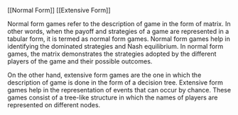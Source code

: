 [[Normal Form]]
[[Extensive Form]]

Normal form games refer to the description of game in the form of matrix. In other words, when the payoff and strategies of a game are represented in a tabular form, it is termed as normal form games. Normal form games help in identifying the dominated strategies and Nash equilibrium. In normal form games, the matrix demonstrates the strategies adopted by the different players of the game and their possible outcomes.

On the other hand, extensive form games are the one in which the description of game is done in the form of a decision tree. Extensive form games help in the representation of events that can occur by chance. These games consist of a tree-like structure in which the names of players are represented on different nodes.
